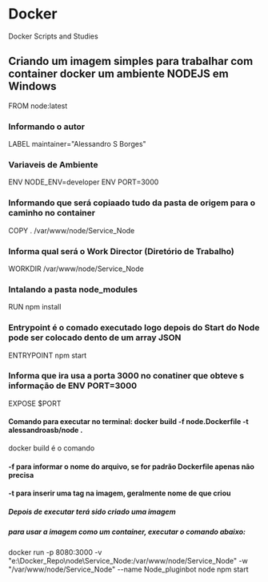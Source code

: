 # Docker
Docker Scripts and Studies


## Criando um imagem simples para trabalhar com container docker um ambiente NODEJS em Windows 

FROM node:latest
### Informando o autor
LABEL maintainer="Alessandro S Borges" 
### Variaveis de Ambiente
ENV NODE_ENV=developer
ENV PORT=3000
### Informando que será copiaado tudo da pasta de origem para o caminho no container
COPY . /var/www/node/Service_Node
### Informa qual será o Work Director (Diretório de Trabalho)
WORKDIR /var/www/node/Service_Node 
### Intalando a pasta node_modules
RUN npm install
### Entrypoint é o comado executado logo depois do Start do Node pode ser colocado dento de um array JSON
ENTRYPOINT npm start
### Informa que ira usa a porta 3000 no conatiner que obteve s informação de ENV PORT=3000
EXPOSE $PORT

#### Comando para executar no terminal: docker build -f node.Dockerfile -t alessandroasb/node .
docker build é o comando
#### -f para informar o nome do arquivo, se for padrão Dockerfile apenas não precisa
#### -t para inserir uma tag na imagem, geralmente nome de que criou
##### Depois de executar terá sido criado uma imagem
##### para usar a imagem como um container, executar o comando abaixo:
docker run -p 8080:3000 -v "e:\Docker_Repo\node\Service_Node:/var/www/node/Service_Node" -w "/var/www/node/Service_Node"  --name Node_pluginbot node npm start
